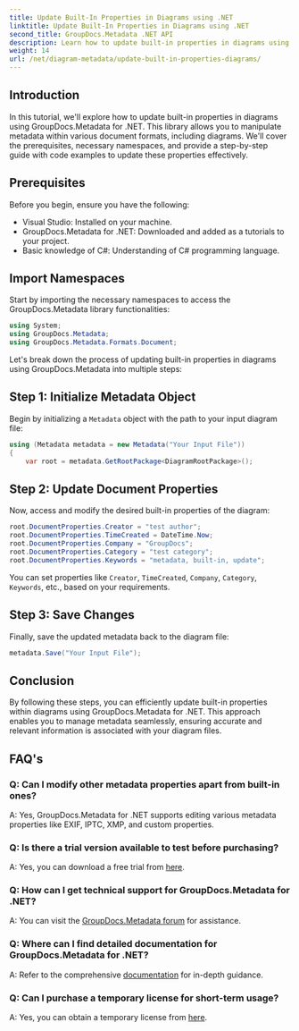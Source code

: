 ```yaml
---
title: Update Built-In Properties in Diagrams using .NET
linktitle: Update Built-In Properties in Diagrams using .NET
second_title: GroupDocs.Metadata .NET API
description: Learn how to update built-in properties in diagrams using GroupDocs.Metadata for .NET. Modify metadata seamlessly with code examples.
weight: 14
url: /net/diagram-metadata/update-built-in-properties-diagrams/
---
```

## Introduction
In this tutorial, we'll explore how to update built-in properties in diagrams using GroupDocs.Metadata for .NET. This library allows you to manipulate metadata within various document formats, including diagrams. We'll cover the prerequisites, necessary namespaces, and provide a step-by-step guide with code examples to update these properties effectively.

## Prerequisites

Before you begin, ensure you have the following:

- Visual Studio: Installed on your machine.
- GroupDocs.Metadata for .NET: Downloaded and added as a tutorials to your project.
- Basic knowledge of C#: Understanding of C# programming language.

## Import Namespaces

Start by importing the necessary namespaces to access the GroupDocs.Metadata library functionalities:

```csharp
using System;
using GroupDocs.Metadata;
using GroupDocs.Metadata.Formats.Document;
```

Let's break down the process of updating built-in properties in diagrams using GroupDocs.Metadata into multiple steps:

## Step 1: Initialize Metadata Object

Begin by initializing a `Metadata` object with the path to your input diagram file:

```csharp
using (Metadata metadata = new Metadata("Your Input File"))
{
    var root = metadata.GetRootPackage<DiagramRootPackage>();
```

## Step 2: Update Document Properties

Now, access and modify the desired built-in properties of the diagram:

```csharp
root.DocumentProperties.Creator = "test author";
root.DocumentProperties.TimeCreated = DateTime.Now;
root.DocumentProperties.Company = "GroupDocs";
root.DocumentProperties.Category = "test category";
root.DocumentProperties.Keywords = "metadata, built-in, update";
```

You can set properties like `Creator`, `TimeCreated`, `Company`, `Category`, `Keywords`, etc., based on your requirements.

## Step 3: Save Changes

Finally, save the updated metadata back to the diagram file:

```csharp
metadata.Save("Your Input File");
```

## Conclusion

By following these steps, you can efficiently update built-in properties within diagrams using GroupDocs.Metadata for .NET. This approach enables you to manage metadata seamlessly, ensuring accurate and relevant information is associated with your diagram files.


## FAQ's

### Q: Can I modify other metadata properties apart from built-in ones?
A: Yes, GroupDocs.Metadata for .NET supports editing various metadata properties like EXIF, IPTC, XMP, and custom properties.

### Q: Is there a trial version available to test before purchasing?
A: Yes, you can download a free trial from [here](https://releases.groupdocs.com/).

### Q: How can I get technical support for GroupDocs.Metadata for .NET?
A: You can visit the [GroupDocs.Metadata forum](https://forum.groupdocs.com/c/metadata/14) for assistance.

### Q: Where can I find detailed documentation for GroupDocs.Metadata for .NET?
A: Refer to the comprehensive [documentation](https://tutorials.groupdocs.com/metadata/net/) for in-depth guidance.

### Q: Can I purchase a temporary license for short-term usage?
A: Yes, you can obtain a temporary license from [here](https://purchase.groupdocs.com/temporary-license/).
